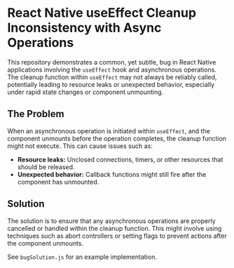 # React Native useEffect Cleanup Inconsistency with Async Operations

This repository demonstrates a common, yet subtle, bug in React Native applications involving the `useEffect` hook and asynchronous operations. The cleanup function within `useEffect` may not always be reliably called, potentially leading to resource leaks or unexpected behavior, especially under rapid state changes or component unmounting.

## The Problem
When an asynchronous operation is initiated within `useEffect`, and the component unmounts before the operation completes, the cleanup function might not execute. This can cause issues such as:

* **Resource leaks:**  Unclosed connections, timers, or other resources that should be released.
* **Unexpected behavior:**  Callback functions might still fire after the component has unmounted.

## Solution
The solution is to ensure that any asynchronous operations are properly cancelled or handled within the cleanup function.  This might involve using techniques such as abort controllers or setting flags to prevent actions after the component unmounts.

See `bugSolution.js` for an example implementation.
